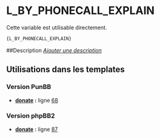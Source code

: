 # L_BY_PHONECALL_EXPLAIN


Cette variable est utilisable directement.

```html
{L_BY_PHONECALL_EXPLAIN}
```

##Description
[*Ajouter une description*](https://fa-tvars.appspot.com/var/L_BY_PHONECALL_EXPLAIN)

## Utilisations dans les templates

### Version PunBB
* __[donate](../tpl/var/punbb/donate.md#readme) :__ ligne [68](../tpl/src/punbb/donate.tpl#L68)

### Version phpBB2
* __[donate](../tpl/var/subsilver/donate.md#readme) :__ ligne [87](../tpl/src/subsilver/donate.tpl#L87)